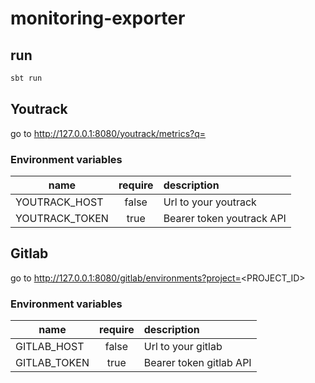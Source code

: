 # monitoring-exporter

## run

```bash
sbt run
```

## Youtrack

go to http://127.0.0.1:8080/youtrack/metrics?q=<QUERY>

### Environment variables

| name           | require | description               |
|----------------|:-------:|:--------------------------|
| YOUTRACK_HOST  |  false  | Url to your youtrack      |
| YOUTRACK_TOKEN |  true   | Bearer token youtrack API |

## Gitlab

go to http://127.0.0.1:8080/gitlab/environments?project=<PROJECT_ID>

### Environment variables

| name         | require | description             |
|--------------|:-------:|:------------------------|
| GITLAB_HOST  |  false  | Url to your gitlab      |
| GITLAB_TOKEN |  true   | Bearer token gitlab API |
